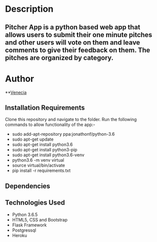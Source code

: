 # Description
## Pitcher App is a python based web app that allows users to submit their one minute pitches and other users will vote on them and leave comments to give their feedback on them. The pitches are organized by category. 

# Author
  **[Venecia](https://github.com/KakushaVenecia)


## Installation Requirements
  Clone this repository and navigate to the folder.
  Run the following commands to allow functionality of the app:-
  * sudo add-apt-repository ppa:jonathonf/python-3.6
  * sudo apt-get update
  * sudo apt-get install python3.6
  * sudo apt-get install python3-pip
  * sudo apt-get install python3.6-venv
  * python3.6 -m venv virtual
  * source virtual/bin/activate
  * pip install -r requirements.txt
 

## Dependencies
  
## Technologies Used
  * Python 3.6.5
  * HTML5, CSS and Bootstrap
  * Flask Framework
  * Postgressql
  * Heroku
